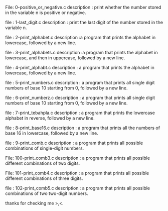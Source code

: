 File: 0-positive_or_negative.c description : print whether the number stored in the variable n is positive or negative.

file : 1-last_digit.c description : print the last digit of the number stored in the variable n.

file : 2-print_alphabet.c description :a program that prints the alphabet in lowercase, followed by a new line.

file : 3-print_alphabets.c description :a program that prints the alphabet in lowercase, and then in uppercase, followed by a new line.

file : 4-print_alphabt.c description : a program that prints the alphabet in lowercase, followed by a new line.

file : 5-print_numbers.c description :  a program that prints all single digit numbers of base 10 starting from 0, followed by a new line.

file : 6-print_numberz.c description : a program that prints all single digit numbers of base 10 starting from 0, followed by a new line.

file : 7-print_tebahpla.c description : a program that prints the lowercase alphabet in reverse, followed by a new line.

file : 8-print_base16.c description : a program that prints all the numbers of base 16 in lowercase, followed by a new line.


file : 9-print_comb.c description : a program that prints all possible combinations of single-digit numbers.

File: 100-print_comb3.c description :  a program that prints all possible different combinations of two digits.

File: 101-print_comb4.c description :  a program that prints all possible different combinations of three digits.

file : 102-print_comb5.c description : a program that prints all possible combinations of two two-digit numbers.

thanks for checking me >,<.
